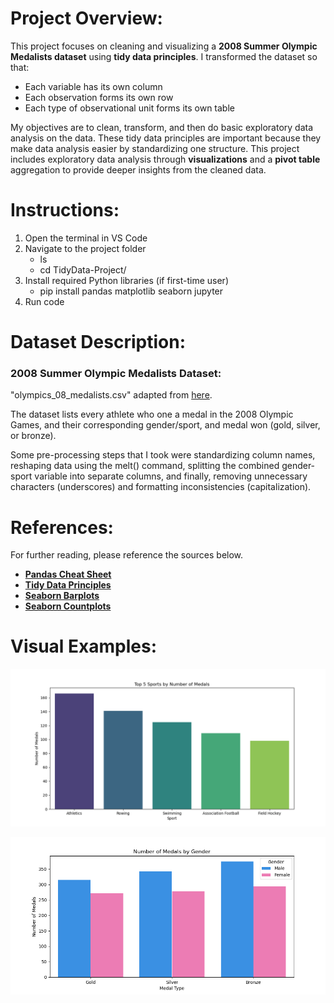 # Project Overview:

This project focuses on cleaning and visualizing a **2008 Summer Olympic Medalists dataset** using **tidy data principles**. I transformed the dataset so that:

- Each variable has its own column
- Each observation forms its own row
- Each type of observational unit forms its own table

My objectives are to clean, transform, and then do basic exploratory data analysis on the data. These tidy data principles are important because they make data analysis easier by standardizing one structure. This project includes exploratory data analysis through **visualizations** and a **pivot table** aggregation to provide deeper insights from the cleaned data.

# Instructions:

1. Open the terminal in VS Code
2. Navigate to the project folder
    - ls 
    - cd TidyData-Project/
3. Install required Python libraries (if first-time user)
    - pip install pandas matplotlib seaborn jupyter
4. Run code

# Dataset Description:

### 2008 Summer Olympic Medalists Dataset:

"olympics_08_medalists.csv" adapted from [here](https://edjnet.github.io/OlympicsGoNUTS/2008/).

The dataset lists every athlete who one a medal in the 2008 Olympic Games, and their corresponding gender/sport, and medal won (gold, silver, or bronze).

Some pre-processing steps that I took were standardizing column names, reshaping data using the melt() command, splitting the combined gender-sport variable into separate columns, and finally, removing unnecessary characters (underscores) and formatting inconsistencies (capitalization).

# References:

For further reading, please reference the sources below.

- **[Pandas Cheat Sheet](https://pandas.pydata.org/Pandas_Cheat_Sheet.pdf)**
- **[Tidy Data Principles](https://vita.had.co.nz/papers/tidy-data.pdf)**
- **[Seaborn Barplots](https://seaborn.pydata.org/generated/seaborn.barplot.html)**
- **[Seaborn Countplots](https://seaborn.pydata.org/generated/seaborn.countplot.html)**

# Visual Examples:

![Top 5 Sports by Number of Medals](TidyData-Project/visuals/Figure_1.png)

![Number of Medals by Gender](TidyData-Project/visuals/Figure_2.png)